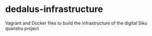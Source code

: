 dedalus-infrastructure
======================

Vagrant and Docker files to build the infrastructure of the digital Siku quanshu project
